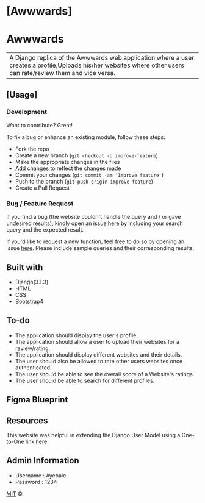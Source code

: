 # [Awwwards]
# Awwwards
<table>
<tr>
<td>
  A Django replica of the Awwwards web application where a user creates a profile,Uploads his/her websites where other users can rate/review them and vice versa.
</td>
</tr>
</table>

## [Usage]

### Development
Want to contribute? Great!

To fix a bug or enhance an existing module, follow these steps:

- Fork the repo
- Create a new branch (`git checkout -b improve-feature`)
- Make the appropriate changes in the files
- Add changes to reflect the changes made
- Commit your changes (`git commit -am 'Improve feature'`)
- Push to the branch (`git push origin improve-feature`)
- Create a Pull Request 

### Bug / Feature Request

If you find a bug (the website couldn't handle the query and / or gave undesired results), kindly open an issue [here](https://github.com/Nelly-ayebale/awwwards/issues/new) by including your search query and the expected result.

If you'd like to request a new function, feel free to do so by opening an issue [here](https://github.com/Nelly-ayebale/awwwards/issues/new). Please include sample queries and their corresponding results.


## Built with 

- Django(3.1.3)
- HTML
- CSS
- Bootstrap4

## To-do
- The application should display the user's profile.
- The application should allow a user to upload their websites for a review/rating.
- The application should display different websites and their details.
- The user should also be allowed to rate other users websites once authenticated.
- The user should be able to see the overall score of a Website's ratings.
- The user should be able to search for different profiles.

## Figma Blueprint


## Resources
This website was helpful in extending the Django User Model using a One-to-One link [here](https://simpleisbetterthancomplex.com/tutorial/2016/07/22/how-to-extend-django-user-model.html)

## Admin Information
- Username : Ayebale
- Password : 1234

[MIT](LICENSE) ©

